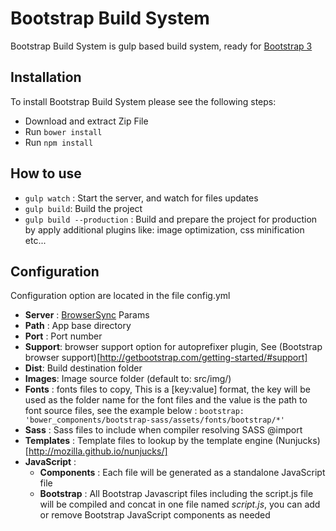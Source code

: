 # Bootstrap Build System
Bootstrap Build System is gulp based build system, ready for [Bootstrap 3](http://getbootstrap.com/)
## Installation
To install Bootstrap Build System please see the following steps:
* Download and extract Zip File
* Run ```bower install```
* Run ```npm install```

## How to use
* ```gulp watch``` : Start the server, and watch for files updates
* ```gulp build```: Build the project
* ```gulp build --production``` : Build and prepare the project for production by apply additional plugins like: image optimization, css minification etc...

## Configuration

Configuration option are located in the file config.yml

* **Server** : [BrowserSync](https://browsersync.io/) Params
 * **Path** : App base directory 
 * **Port** : Port number
* **Support**: browser support option for autoprefixer plugin, See (Bootstrap browser support)[http://getbootstrap.com/getting-started/#support]
* **Dist**: Build destination folder
* **Images**: Image source folder (default to: src/img/)
* **Fonts** : fonts files to copy, This is a [key:value] format, the key will be used as the folder name for the font files and the value is the path to font source files, see the example below :
  ```bootstrap: 'bower_components/bootstrap-sass/assets/fonts/bootstrap/*'```
* **Sass** : Sass files to include when compiler resolving SASS @import
* **Templates** : Template files to lookup by the template engine (Nunjucks)[http://mozilla.github.io/nunjucks/]
* **JavaScript** :
  * **Components** : Each file will be generated as a standalone JavaScript file
  * **Bootstrap** : All Bootstrap Javascript files including the script.js file will be compiled and concat in one file named *script.js*, you can add or remove Bootstrap JavaScript components as needed
